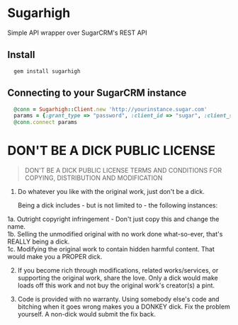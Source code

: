 # Sugarhigh

  Simple API wrapper over SugarCRM's REST API

  ## Install

   ```
     gem install sugarhigh
   ```

  ## Connecting to your SugarCRM instance
  
  ```ruby
    @conn = Sugarhigh::Client.new 'http://yourinstance.sugar.com'
    params = {:grant_type => "password", :client_id => "sugar", :client_secret=> "", :username=> "admin", :password => "SUPERPASSWORD", :platform => "base"}
    @conn.connect params
  ```
# DON'T BE A DICK PUBLIC LICENSE

> DON'T BE A DICK PUBLIC LICENSE
> TERMS AND CONDITIONS FOR COPYING, DISTRIBUTION AND MODIFICATION

 1. Do whatever you like with the original work, just don't be a dick.

     Being a dick includes - but is not limited to - the following instances:

   1a. Outright copyright infringement - Don't just copy this and change the name.  
   1b. Selling the unmodified original with no work done what-so-ever, that's REALLY being a dick.  
   1c. Modifying the original work to contain hidden harmful content. That would make you a PROPER dick.  

 2. If you become rich through modifications, related works/services, or supporting the original work,
 share the love. Only a dick would make loads off this work and not buy the original work's 
 creator(s) a pint.
 
 3. Code is provided with no warranty. Using somebody else's code and bitching when it goes wrong makes 
 you a DONKEY dick. Fix the problem yourself. A non-dick would submit the fix back.

